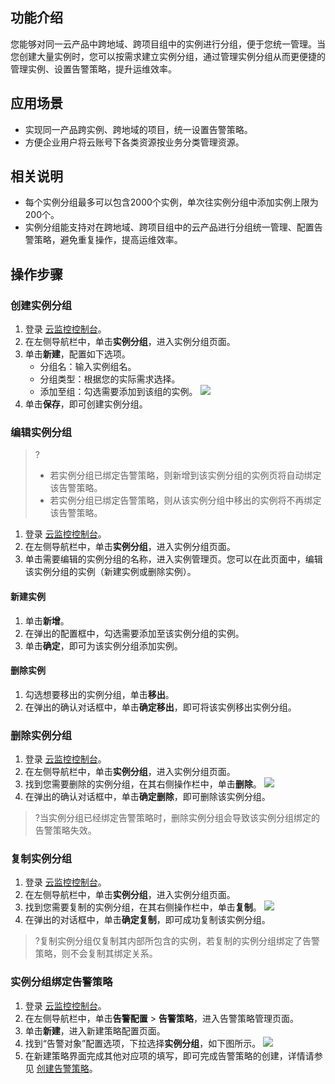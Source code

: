 
## 功能介绍

您能够对同一云产品中跨地域、跨项目组中的实例进行分组，便于您统一管理。当您创建大量实例时，您可以按需求建立实例分组，通过管理实例分组从而更便捷的管理实例、设置告警策略，提升运维效率。

## 应用场景
- 实现同一产品跨实例、跨地域的项目，统一设置告警策略。
- 方便企业用户将云账号下各类资源按业务分类管理资源。

## 相关说明

- 每个实例分组最多可以包含2000个实例，单次往实例分组中添加实例上限为200个。
- 实例分组能支持对在跨地域、跨项目组中的云产品进行分组统一管理、配置告警策略，避免重复操作，提高运维效率。

  

## 操作步骤
### 创建实例分组

1. 登录 [云监控控制台](https://console.cloud.tencent.com/monitor/)。
2. 在左侧导航栏中，单击**实例分组**，进入实例分组页面。
3. 单击**新建**，配置如下选项。
	- 分组名：输入实例组名。
	- 分组类型：根据您的实际需求选择。
	- 添加至组：勾选需要添加到该组的实例。
![](https://main.qcloudimg.com/raw/d44d0e35a54e689a6275a3b1e75bf37c.png)
4. 单击**保存**，即可创建实例分组。


### 编辑实例分组

>?
>- 若实例分组已绑定告警策略，则新增到该实例分组的实例页将自动绑定该告警策略。
>- 若实例分组已绑定告警策略，则从该实例分组中移出的实例将不再绑定该告警策略。

1. 登录 [云监控控制台](https://console.cloud.tencent.com/monitor/)。
2. 在左侧导航栏中，单击**实例分组**，进入实例分组页面。
3. 单击需要编辑的实例分组的名称，进入实例管理页。您可以在此页面中，编辑该实例分组的实例（新建实例或删除实例）。

#### 新建实例
1. 单击**新增**。
2. 在弹出的配置框中，勾选需要添加至该实例分组的实例。
3. 单击**确定**，即可为该实例分组添加实例。

#### 删除实例
1. 勾选想要移出的实例分组，单击**移出**。
2. 在弹出的确认对话框中，单击**确定移出**，即可将该实例移出实例分组。


### 删除实例分组

1. 登录 [云监控控制台](https://console.cloud.tencent.com/monitor/)。
2. 在左侧导航栏中，单击**实例分组**，进入实例分组页面。
3. 找到您需要删除的实例分组，在其右侧操作栏中，单击**删除**。
![](https://main.qcloudimg.com/raw/3d51f5434a3667381e96a30684af04e8.jpg)
4. 在弹出的确认对话框中，单击**确定删除**，即可删除该实例分组。
>?当实例分组已经绑定告警策略时，删除实例分组会导致该实例分组绑定的告警策略失效。


### 复制实例分组

1. 登录 [云监控控制台](https://console.cloud.tencent.com/monitor/)。
2. 在左侧导航栏中，单击**实例分组**，进入实例分组页面。
3. 找到您需要复制的实例分组，在其右侧操作栏中，单击**复制**。
![](https://main.qcloudimg.com/raw/ae19107c81222716ec01a758047cbc12.jpg)
4. 在弹出的对话框中，单击**确定复制**，即可成功复制该实例分组。
>?复制实例分组仅复制其内部所包含的实例，若复制的实例分组绑定了告警策略，则不会复制其绑定关系。


### 实例分组绑定告警策略

1. 登录 [云监控控制台](https://console.cloud.tencent.com/monitor/)。
2. 在左侧导航栏中，单击**告警配置** > **告警策略**，进入告警策略管理页面。
3. 单击**新建**，进入新建策略配置页面。
4. 找到“告警对象”配置选项，下拉选择**实例分组**，如下图所示。
![](https://qcloudimg.tencent-cloud.cn/raw/58f67cdb98c1cebdce368ce1f93477ac.png)
5. 在新建策略界面完成其他对应项的填写，即可完成告警策略的创建，详情请参见 [创建告警策略](https://cloud.tencent.com/document/product/248/6215)。


